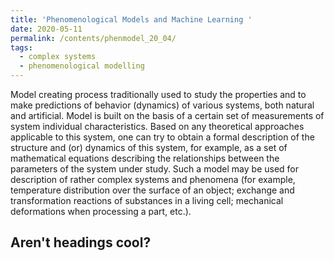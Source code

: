 ```yaml
---
title: 'Phenomenological Models and Machine Learning '
date: 2020-05-11
permalink: /contents/phenmodel_20_04/
tags:
  - complex systems
  - phenomenological modelling
---
```


Model creating process traditionally used to study the properties and to make predictions of behavior (dynamics) of various systems, both natural and artificial. Model is built on the basis of a certain set of measurements of system individual characteristics. Based on any theoretical approaches applicable to this system, one can try to obtain a formal description of the structure and (or) dynamics of this system, for example, as a set of mathematical equations describing the relationships between the parameters of the system under study. Such a model may be used for description of rather complex systems and phenomena (for example, temperature distribution over the surface of an object; exchange and transformation reactions of substances in a living cell; mechanical deformations when processing a part, etc.).


Aren't headings cool?
------
